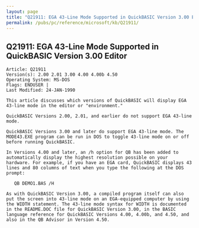 ```yaml
---
layout: page
title: "Q21911: EGA 43-Line Mode Supported in QuickBASIC Version 3.00 Editor"
permalink: /pubs/pc/reference/microsoft/kb/Q21911/
---
```


## Q21911: EGA 43-Line Mode Supported in QuickBASIC Version 3.00 Editor

	Article: Q21911
	Version(s): 2.00 2.01 3.00 4.00 4.00b 4.50
	Operating System: MS-DOS
	Flags: ENDUSER |
	Last Modified: 24-JAN-1990
	
	This article discusses which versions of QuickBASIC will display EGA
	43-line mode in the editor or "environment."
	
	QuickBASIC Versions 2.00, 2.01, and earlier do not support EGA 43-line
	mode.
	
	QuickBASIC Versions 3.00 and later do support EGA 43-line mode. The
	MODE43.EXE program can be run in DOS to toggle 43-line mode on or off
	before running QuickBASIC.
	
	In Versions 4.00 and later, an /h option for QB has been added to
	automatically display the highest resolution possible on your
	hardware. For example, if you have an EGA card, QuickBASIC displays 43
	lines and 80 columns of text when you type the following at the DOS
	prompt:
	
	   QB DEMO1.BAS /H
	
	As with QuickBASIC Version 3.00, a compiled program itself can also
	put the screen into 43-line mode on an EGA-equipped computer by using
	the WIDTH statement. The 43-line mode syntax for WIDTH is documented
	in the README.DOC file for QuickBASIC Version 3.00, in the BASIC
	language reference for QuickBASIC Versions 4.00, 4.00b, and 4.50, and
	also in the QB Advisor in Version 4.50.
